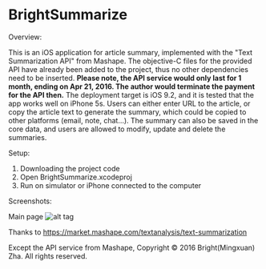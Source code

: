 # BrightSummarize
Overview:

This is an iOS application for article summary, implemented with the "Text Summarization API" from Mashape. The objective-C files for the provided API have already been added to the project, thus no other dependencies need to be inserted. 
**Please note, the API service would only last for 1 month, ending on Apr 21, 2016. The author would terminate the payment for the API then.**
The deployment target is iOS 9.2, and it is tested that the app works well on iPhone 5s. Users can either enter URL to the article, or copy the article text to generate the summary, which could be copied to other platforms (email, note, chat...). The summary can also be saved in the core data, and users are allowed to modify, update and delete the summaries.

Setup:

1. Downloading the project code
2. Open BrightSummarize.xcodeproj
3. Run on simulator or iPhone connected to the computer

Screenshots:

Main page
![alt tag](https://cloud.githubusercontent.com/assets/8942049/13948838/c3c3a058-eff8-11e5-8809-fb234f89a6c9.png)



Thanks to https://market.mashape.com/textanalysis/text-summarization

Except the API service from Mashape, Copyright © 2016 Bright(Mingxuan) Zha. All rights reserved.